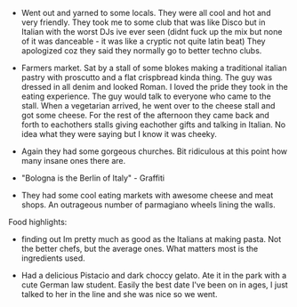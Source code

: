 - Went out and yarned to some locals. They were all cool and hot and very friendly.
  They took me to some club that was like Disco but in Italian with the worst DJs ive ever seen (didnt fuck up the mix but none of it was danceable - it was like a cryptic not quite latin beat) They apologized coz they said they normally go to better techno clubs.

- Farmers market. Sat by a stall of some blokes making a traditional italian pastry with proscutto and a flat crispbread kinda thing.
  The guy was dressed in all denim and looked Roman.
  I loved the pride they took in the eating experience. The guy would talk to everyone who came to the stall. When a vegetarian arrived, he went over to the cheese stall and got some cheese. For the rest of the afternoon they came back and forth to eachothers stalls giving eachother gifts and talking in Italian. No idea what they were saying but I know it was cheeky.

- Again they had some gorgeous churches. Bit ridiculous at this point how many insane ones there are.

- "Bologna is the Berlin of Italy" - Graffiti

- They had some cool eating markets with awesome cheese and meat shops. An outrageous number of parmagiano wheels lining the walls.

Food highlights:

- finding out Im pretty much as good as the Italians at making pasta. Not the better chefs, but the average ones. What matters most is the ingredients used.

- Had a delicious Pistacio and dark choccy gelato. Ate it in the park with a cute German law student. Easily the best date I've been on in ages, I just talked to her in the line and she was nice so we went.
